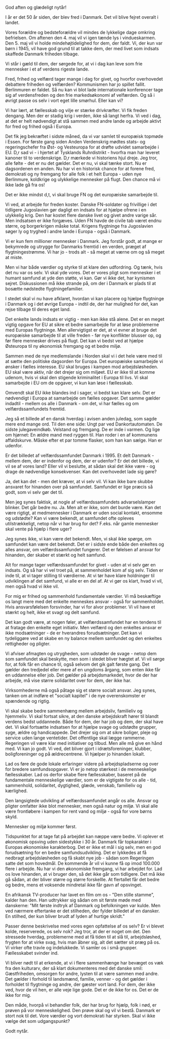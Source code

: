 God aften og glædeligt nytår!

I år er det 50 år siden, der blev fred i Danmark. Det vil blive fejret overalt i landet.

Vores forældre og bedsteforældre vil mindes de lykkelige dage omkring befrielsen. Om aftenen den 4. maj vil vi igen tænde lys i vindueskarmen. Den 5. maj vil vi holde mindehøjtidelighed for dem, der faldt. Vi, der kun var børn i 1945, vil have god grund til at takke dem, der med livet som indsats skaffede Danmark friheden tilbage.

Vi står i gæld til dem, der sørgede for, at vi i dag kan leve som frie mennesker i et af verdens rigeste lande.

Fred, frihed og velfærd tager mange i dag for givet, og hvorfor overhovedet debattere friheden og velfærden? Kommunismen har jo spillet fallit. Berlinmuren er faldet. Så nu kan vi blot lade internationale konferencer tage sig af verdensfreden og den frie markedsøkonomi af velfærden. Og så i øvrigt passe os selv i vort eget lille smørhul. Eller kan vi?

Vi har lært, at fællesskab og vilje er stærke drivkræfter. Vi fik freden dengang. Men der er stadig krig i verden, ikke så langt herfra. Vi ved i dag, at det er helt nødvendigt at stå sammen med andre lande og arbejde aktivt for fred og frihed også i Europa.

Det fik jeg bekræftet i sidste måned, da vi var samlet til europæisk topmøde i Essen. For første gang siden Anden Verdenskrig mødtes stats- og regeringschefer fra Øst- og Vesteuropa for at drøfte udvidet samarbejde i EU. D,r sad vi - i hjertet af Tysklands Ruhrdistrikt - hvorfra man har leveret kanoner til to verdenskrige. D,r mærkede vi historiens hjul dreje. Jeg tror, alle følte - det er nu det gælder. Det er nu, vi skal tænke stort. Nu er dagsordenen en anden. Nu har vi en historisk chance for at forene fred, demokrati og ny fremgang for alle folk i et helt Europa - uden nye Berlinmure, koldkrige og ulykkelige mennesker på flugt. Den chance må vi ikke lade gå fra os!

Det er ikke mindst d,t, vi skal bruge FN og det europæiske samarbejde til.

Vi ved, at arbejde for freden koster. Danske FN-soldater og frivillige i det tidligere Jugoslavien gør dagligt en indsats for at hjælpe ofrene i en ulykkelig krig. Den har kostet flere danske livet og givet andre varige sår. Men indsatsen er ikke forgæves. Uden FN havde de civile tab været endnu større, og borgerkrigen måske total. Krigens flygtninge fra Jugoslavien søger ly og tryghed i andre lande i Europa - også i Danmark.

Vi er kun fem millioner mennesker i Danmark. Jeg forstår godt, at mange er bekymrede og utrygge for Danmarks fremtid i en verden, præget af flygtningestrømme. Vi har jo - trods alt - så meget at værne om og så meget at miste.

Men vi har både værdier og styrke til at klare den udfordring. Og tænk, hvis det nu var os selv. Vi skal yde vores. Det er vores pligt som mennesker i et humant samfund at yde den støtte, vi kan. Gør vi ikke det, har kynismen sejret. Diskussionen må ikke strande på, om der i Danmark er plads til at bosætte nødstedte flygtningefamilier.

I stedet skal vi nu have afklaret, hvordan vi kan placere og hjælpe flygtninge i Danmark og i det øvrige Europa - indtil de, der har mulighed for det, kan rejse tilbage til deres eget land.

Det enkelte lands indsats er vigtig - men kan ikke stå alene. Det er en meget vigtig opgave for EU at sikre et bedre samarbejde for at løse problemerne med Europas flygtninge. Men allervigtigst er det, at vi evner at bruge det europæiske samarbejde til at ville freden - før nye konflikter blusser op, og før flere mennesker drives på flugt. Det kan vi bedst ved at hjælpe Østeuropa til ny økonomisk fremgang og et bedre miljø.

Sammen med de nye medlemslande i Norden skal vi i det hele være med til at sætte den politiske dagsorden for Europa. Det europæiske samarbejde vi ønsker i fælles interesse. EU skal bruges i kampen mod arbejdsløsheden. EU skal være aktiv, når det drejer sig om miljøet. EU er ikke til at komme udenom, hvis vi skal den stigende kriminalitet i Europa til livs. Vi skal samarbejde i EU om de opgaver, vi kun kan løse i fællesskab.

Omvendt skal EU ikke blandes ind i sager, vi bedst kan klare selv. Det er nødvendigt i Europa at samarbejde om fælles opgaver. Det samme gælder indadtil - mellem os alle i Danmark - om det, vi har fælles og om velfærdssamfundets fremtid.

Jeg så et billede af en dansk hverdag i avisen anden juledag, som sagde mere end mange ord. Til den ene side: Ungt par ved Dankortautomaten. De sidste julegaveindkøb. Velstand og fremgang. De er inde i varmen. Og lige om hjørnet: En ældre mand med ryggen til. Han roder i en af kommunens affaldskurve. Måske efter et par tomme flasker, som han kan sælge. Han er udenfor.

Er det billedet af velfærdssamfundet Danmark i 1995. Et delt Danmark - mellem dem, der er indenfor og dem, der er udenfor? Er det det billede, vi vil se af vores land? Eller vil vi beslutte, at sådan skal det ikke være - og drage de nødvendige konsekvenser. Kan det overhovedet lade sig gøre?

Ja, det kan det - men det kræver, at vi selv vil. Vi kan ikke bare skubbe ansvaret for hinanden over på samfundet. Samfundet er lige præcis så godt, som vi selv gør det til.

Men jeg synes faktisk, at nogle af velfærdssamfundets advarselslamper blinker. Det går bedre nu. Ja. Men alt er ikke, som det burde være. Kan det være rigtigt, at medmennesker i Danmark er uden social kontakt, ensomme og udstødte? Kan vi være bekendt, at samfundet ofte opleves utilstrækkeligt, netop når vi har brug for det? F.eks. når gamle mennesker skal vente på hjælp i flere uger?

Jeg synes ikke, vi kan være det bekendt. Men, vi skal ikke spørge, om samfundet kan være det bekendt. Det er i sidste ende både den enkeltes og alles ansvar, om velfærdssamfundet fungerer. Det er følelsen af ansvar for hinanden, der skaber et stærkt og helt samfund.

Alt for mange tager velfærdssamfundet for givet - uden at vi selv gør en indsats. Og så har vi vel troet på, at sammenholdet kom af sig selv. Tiden er inde til, at vi tager stilling til værdierne. At vi tør have klare holdninger til udviklingen af det samfund, vi alle er en del af. At vi gør os klart, hvad vi vil, men også hvad vi ikke vil.

For mig er frihed og sammenhold fundamentale værdier. Vi må beskæftige os langt mere med det enkelte menneskes ansvar - også for sammenholdet. Hvis ansvarsfølelsen forsvinder, har vi for alvor problemer. Vi vil have et stærkt og helt, ikke et svagt og delt samfund.

Det kan godt være, at nogen føler, at velfærdssamfundet har en tendens til at fratage den enkelte eget initiativ. Men velfærd og den enkeltes ansvar er ikke modsætninger - de er hverandres forudsætninger. Det kan vi tydeliggøre ved at skabe en ny balance mellem samfundet og den enkeltes rettigheder og pligter.

Vi afviser afmagten og utrygheden, som udstøder de svage - netop dem som samfundet skal beskytte, men som i stedet bliver hægtet af. Vi vil sørge for, at folk får en chance til, også selvom det gik galt første gang. Det gælder den tredjedel eller mere af en ungdoms årgang, som enten ikke får en uddannelse eller job. Det gælder på arbejdsmarkedet, hvor de der har arbejde, må vise større solidaritet over for dem, der ikke har.

Virksomhederne må også påtage sig et større socialt ansvar. Jeg synes, tanken om at indføre et "socialt kapitel" i de nye overenskomster er spændende og rigtig.

Vi skal skabe bedre sammenhæng mellem arbejdsliv, familieliv og hjemmeliv. Vi skal fortsat sikre, at den danske arbejdskraft hører til blandt verdens bedst uddannede. Både for dem, der har job og dem, der skal have det. Vi skal fortsætte indsatsen for at hjælpe svage og udstødte grupper, syge, ældre og handicappede. Det drejer sig om at sikre boliger, pleje og service uden lange ventetider. Det offentlige skal lægge rammerne. Regeringen vil være klar med initiativer og tilbud. Men alle må give en hånd med. Vi kan jo godt. Vi ved, det bliver gjort i idrætsforeninger, klubber, boligforeninger og på ældrecentrene. Vi hjælper jo hinanden lokalt.

Lad os føre de gode lokale erfaringer videre på arbejdspladserne og over for bredere samfundsopgaver. Vi er jo netop stærkest i de menneskelige fællesskaber. Lad os derfor skabe flere fællesskaber, baseret på de fundamentale menneskelige værdier, som er de vigtigste for os alle - tid, sammenhold, solidaritet, dygtighed, glæde, venskab, familieliv og kærlighed.

Den langsigtede udvikling af velfærdssamfundet angår os alle. Ansvar og pligter omfatter ikke blot mennesker, men også natur og miljø. Vi skal alle være frontløbere i kampen for rent vand og miljø - også for vore børns skyld.

Mennesker og miljø kommer først.

Tidspunktet for at tage fat på arbejdet kan næppe være bedre. Vi oplever et økonomisk opsving uden sidestykke i 30 år. Danmark får topkarakter i Europas økonomiske karakterbog. Det er ikke et mål i sig selv, men en god forudsætning for en bedre samfundsudvikling. Det er lykkedes at få nedbragt arbejdsløsheden og få skabt nye job - sådan som Regeringen satte det som hovedmål. De kommende år vil vi kunne få op imod 100.000 flere i arbejde. Nu har vi den økonomiske fremgang, vi har arbejdet for. Lad os love hinanden, at vi bruger den, så det ikke går som tidligere. Det må ikke gå sådan, at der bliver større og større forskellle. At flertallet får det bedre og bedre, mens et voksende mindretal ikke får gavn af opsvinget.

En afrikansk TV-producer har lavet en film om os - "Den stille stamme", kalder han den. Han udtrykker sig sådan om sit første møde med danskerne: "Mit første indtryk af Danmark og befolkningen var kulde. Men ved nærmere eftertanke er det stilheden, der fylder billedet af en dansker. En stilhed, der kun bliver brudt af lyden af hurtige skridt."

Passer denne beskrivelse med vores egen opfattelse af os selv? Er vi blevet kolde, reserverede, os selv nok? Jeg tror, at der er noget om det. Den stressede hverdag, problemerne med at få tiden til at slå til, arbejdsløshed, frygten for at virke svag, hvis man åbner sig, alt det sætter sit præg på os. Vi virker ofte travle og indelukkede. Vi samler os i små grupper. Fællesskabet svinder ind.

Vi bliver nødt til at erkende, at vi i flere sammenhænge har bevæget os væk fra den kulturarv, der så klart dokumenteres med det danske smil: Gæstfriheden, omsorgen for andre, lysten til at være sammen med andre. Det gælder i forhold til landsmænd, familie, venner - og det gælder i forholdet til flygtninge og andre, der gæster vort land. For dem, der ikke ved, hvor de vil hen, er alle veje lige gode. Det er de ikke for os. Det er de ikke for mig.

Den måde, hvorpå vi behandler folk, der har brug for hjælp, folk i nød, er prøven på vor menneskelighed. Den prøve skal og vil vi bestå. Danmark er stort nok til det. Vore værdier og vort demokrati har styrken. Skal vi ikke vælge det som udgangspunkt?

Godt nytår.
